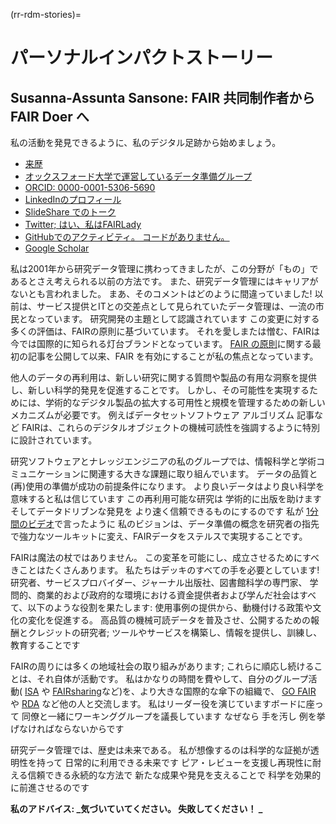 (rr-rdm-stories)=
# パーソナルインパクトストーリー

## Susanna-Assunta Sansone: FAIR 共同制作者から FAIR Doer へ

私の活動を発見できるように、私のデジタル足跡から始めましょう。

- [来歴](https://www.eng.ox.ac.uk/people/susanna-assunta-sansone)
- [オックスフォード大学で運営しているデータ準備グループ](https://sansonegroup.eng.ox.ac.uk)
- [ORCID: 0000-0001-5306-5690](https://orcid.org/0000-0001-5306-5690)
- [LinkedInのプロフィール](https://uk.linkedin.com/in/sasansone)
- [SlideShare でのトーク](https://www.slideshare.net/SusannaSansone)
- [Twitter; はい、私はFAIRLady](https://twitter.com/SusannaASansone)
- [GitHubでのアクティビティ。 コードがありません。](https://github.com/SusannaSansone)
- [Google Scholar](https://scholar.google.co.uk/citations?user=gfJ8wsIAAAAJ&hl=en)

私は2001年から研究データ管理に携わってきましたが、この分野が「もの」であるとさえ考えられる以前の方法です。 また、研究データ管理にはキャリアがないとも言われました。 まあ、そのコメントはどのように間違っていました! 以前は、サービス提供とITとの交差点として見られていたデータ管理は、一流の市民となっています。 研究開発の主題として認識されています この変更に対する多くの評価は、FAIRの原則に基づいています。 それを愛しまたは憎む、FAIRは今では国際的に知られる灯台ブランドとなっています。 [FAIR の原則](https://doi.org/10.1038/sdata.2016.18)に関する最初の記事を公開して以来、FAIR を有効にすることが私の焦点となっています。

他人のデータの再利用は、新しい研究に関する質問や製品の有用な洞察を提供し、新しい科学的発見を促進することです。 しかし、その可能性を実現するためには、学術的なデジタル製品の拡大する可用性と規模を管理するための新しいメカニズムが必要です。 例えばデータセットソフトウェア アルゴリズム 記事など FAIRは、これらのデジタルオブジェクトの機械可読性を強調するように特別に設計されています。

研究ソフトウェアとナレッジエンジニアの私のグループでは、情報科学と学術コミュニケーションに関連する大きな課題に取り組んでいます。 データの品質と(再)使用の準備が成功の前提条件になります。 より良いデータはより良い科学を意味すると私は信じています この再利用可能な研究は 学術的に出版を助けます そしてデータドリブンな発見を より速く信頼できるものにするのです 私が [1分間のビデオ](https://youtu.be/3VDw7XIulIk)で言ったように 私のビジョンは、データ準備の概念を研究者の指先で強力なツールキットに変え、FAIRデータをステルスで実現することです。

FAIRは魔法の杖ではありません。 この変革を可能にし、成立させるためにすべきことはたくさんあります。 私たちはデッキのすべての手を必要としています! 研究者、サービスプロバイダー、ジャーナル出版社、図書館科学の専門家、 学問的、商業的および政府的な環境における資金提供者および学んだ社会はすべて、以下のような役割を果たします: 使用事例の提供から、動機付ける政策や文化の変化を促進する。 高品質の機械可読データを普及させ、公開するための報酬とクレジットの研究者; ツールやサービスを構築し、情報を提供し、訓練し、教育することです

FAIRの周りには多くの地域社会の取り組みがあります; これらに順応し続けることは、それ自体が活動です。 私はかなりの時間を費やして、自分のグループ活動( [ISA](https://isa-tools.org) や [FAIRsharing](https://fairsharing.org)など)を、より大きな国際的な傘下の組織で、 [GO FAIR](https://www.go-fair.org/implementation-networks/overview/fair-strepo) や [RDA](http://dx.doi.org/10.15497/RDA00030) など他の人と交流します。 私はリーダー役を演じていますボードに座って 同僚と一緒にワーキンググループを議長しています なぜなら 手を汚し 例を挙げなければならないからです

研究データ管理では、歴史は未来である。 私が想像するのは科学的な証拠が透明性を持って 日常的に利用できる未来です ピア・レビューを支援し再現性に耐える信頼できる永続的な方法で 新たな成果や発見を支えることで 科学を効果的に前進させるのです

**私のアドバイス: _気づいていてください。 失敗してください！ _**
